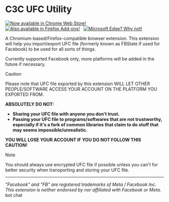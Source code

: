 # C3C UFC Utility

[![Now available in Chrome Web Store!](https://storage.googleapis.com/web-dev-uploads/image/WlD8wC6g8khYWPJUsQceQkhXSlv1/UV4C4ybeBTsZt43U4xis.png)](https://chromewebstore.google.com/detail/c3c-ufc-utility/ekgmbjnloldgikngiachemodebfpkgdp)&nbsp;&nbsp;
[![Also available in Firefox Add-ons!](https://github.com/user-attachments/assets/0fcaef54-a46e-407f-9d65-13f8f135c2ab)](https://addons.mozilla.org/en-US/firefox/addon/c3c-ufc-utility/)&nbsp;&nbsp;
[![Microsoft Edge? Why not!](https://github.com/user-attachments/assets/e7bbf8f7-9fc2-49a4-bbb8-bddd23d036ce)](https://microsoftedge.microsoft.com/addons/detail/c3c-ufc-utility/ghipjppkbhlomcadpjldhhcoolhpgngm)

A Chromium-based/Firefox-compatible browser extension. This extension will help you import/export UFC file (formerly known as FBState if used for Facebook) to be used for all sorts of things.

Currently supported Facebook only, more platforms will be added in the future if necessary.

> [!CAUTION]
> Please note that UFC file exported by this extension WILL LET OTHER PEOPLE/SOFTWARE ACCESS YOUR ACCOUNT ON THE PLATFORM YOU EXPORTED FROM.
>
> **ABSOLUTELY DO NOT:**
> - **Sharing your UFC file with anyone you don't trust.**
> - **Passing your UFC file to programs/softwares that are not trustworthy, especially if it's a fork of common libraries that claim to do stuff that may seems impossible/unrealistic.**
>
> **YOU WILL LOSE YOUR ACCOUNT IF YOU DO NOT FOLLOW THIS CAUTION!**

> [!NOTE]
> You should always use encrypted UFC file if possible unless you can't for better security when transporting and storing your UFC file.

-----

*"Facebook" and "FB" are registered trademarks of Meta / Facebook Inc. This extension is neither endorsed by nor affiliated with Facebook or Meta.*
bot chat